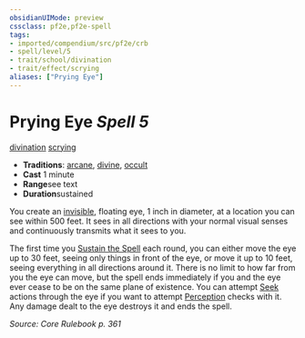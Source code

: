 ```yaml
---
obsidianUIMode: preview
cssclass: pf2e,pf2e-spell
tags:
- imported/compendium/src/pf2e/crb
- spell/level/5
- trait/school/divination
- trait/effect/scrying
aliases: ["Prying Eye"]
---
```

# Prying Eye *Spell 5*   
[divination](divination.md)  [scrying](rules/traits/scrying.md)  

- **Traditions**: [arcane](arcane.md), [divine](divine.md), [occult](occult.md)
- **Cast** 1 minute 
- **Range**see text
- **Duration**sustained

You create an [invisible](conditions.md#Invisible), floating eye, 1 inch in diameter, at a location you can see within 500 feet. It sees in all directions with your normal visual senses and continuously transmits what it sees to you.

The first time you [Sustain the Spell](sustain-a-spell.md) each round, you can either move the eye up to 30 feet, seeing only things in front of the eye, or move it up to 10 feet, seeing everything in all directions around it. There is no limit to how far from you the eye can move, but the spell ends immediately if you and the eye ever cease to be on the same plane of existence. You can attempt [Seek](seek.md) actions through the eye if you want to attempt [Perception](../skills.md#Perception) checks with it. Any damage dealt to the eye destroys it and ends the spell.

*Source: Core Rulebook p. 361*